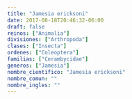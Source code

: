```yaml
---
title: "Jamesia ericksoni"
date: 2017-08-18T20:46:32-06:00
draft: false
reinos: ["Animalia"]
divisiones: ["Arthropoda"]
clases: ["Insecta"]
ordenes: ["Coleoptera"]
familias: ["Cerambycidae"]
generos: ["Jamesia"]
nombre_cientifico: "Jamesia ericksoni"
nombre_comun: ""
nombre_ingles: ""
---
```


